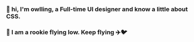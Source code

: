 ### 👋 hi, I'm owlling, a Full-time UI designer and know a little about CSS. 
### 🦉 I am a rookie flying low. Keep flying ✈️🐦

